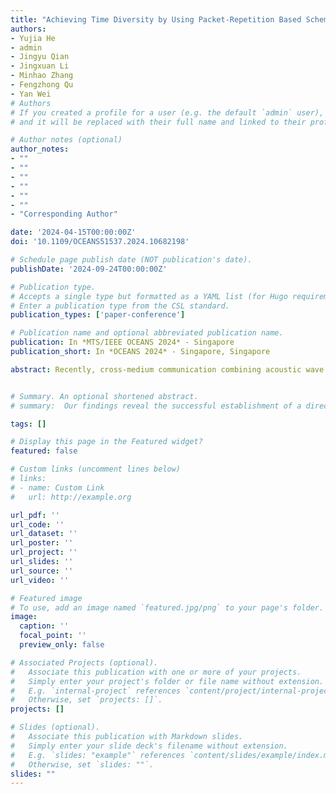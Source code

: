 ```yaml
---
title: "Achieving Time Diversity by Using Packet-Repetition Based Scheme in Translational Acoustic-RF Channels"
authors:
- Yujia He
- admin
- Jingyu Qian
- Jingxuan Li
- Minhao Zhang
- Fengzhong Qu
- Yan Wei
# Authors
# If you created a profile for a user (e.g. the default `admin` user), write the username (folder name) here
# and it will be replaced with their full name and linked to their profile.

# Author notes (optional)
author_notes: 
- ""
- ""
- ""
- ""
- ""
- ""
- "Corresponding Author"

date: '2024-04-15T00:00:00Z'
doi: '10.1109/OCEANS51537.2024.10682198'

# Schedule page publish date (NOT publication's date).
publishDate: '2024-09-24T00:00:00Z'

# Publication type.
# Accepts a single type but formatted as a YAML list (for Hugo requirements).
# Enter a publication type from the CSL standard.
publication_types: ['paper-conference']

# Publication name and optional abbreviated publication name.
publication: In *MTS/IEEE OCEANS 2024* - Singapore
publication_short: In *OCEANS 2024* - Singapore, Singapore

abstract: Recently, cross-medium communication combining acoustic wave and millimeter wave has gained more and more attention because it provides a direct communication method from underwater to above water without the need for relays. Presently, the feasibility of this method in short-distance communication has been verified. However, when extending to long-distance communication, the reduction in signal-to-noise ratio (SNR) due to the attenuation of sound and electromagnetic waves will present a challenge to the performance of communication. This paper proposes a packet-repetition-based scheme to achieve time diversity. Experimental results demonstrate that the pro-posed scheme effectively reduces the average bit error rate in translational acoustic-radio frequency channels.


# Summary. An optional shortened abstract.
# summary:  Our findings reveal the successful establishment of a direct acoustic communication link between the water and air interface, achieving a data rate of 4.565 kbps.

tags: []

# Display this page in the Featured widget?
featured: false

# Custom links (uncomment lines below)
# links:
# - name: Custom Link
#   url: http://example.org

url_pdf: ''
url_code: ''
url_dataset: ''
url_poster: ''
url_project: ''
url_slides: ''
url_source: ''
url_video: ''

# Featured image
# To use, add an image named `featured.jpg/png` to your page's folder.
image:
  caption: ''
  focal_point: ''
  preview_only: false

# Associated Projects (optional).
#   Associate this publication with one or more of your projects.
#   Simply enter your project's folder or file name without extension.
#   E.g. `internal-project` references `content/project/internal-project/index.md`.
#   Otherwise, set `projects: []`.
projects: []

# Slides (optional).
#   Associate this publication with Markdown slides.
#   Simply enter your slide deck's filename without extension.
#   E.g. `slides: "example"` references `content/slides/example/index.md`.
#   Otherwise, set `slides: ""`.
slides: ""
---
```




